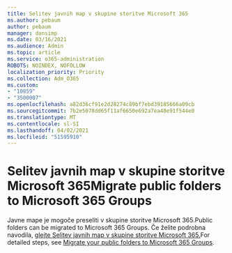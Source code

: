 ```yaml
---
title: Selitev javnih map v skupine storitve Microsoft 365
ms.author: pebaum
author: pebaum
manager: dansimp
ms.date: 03/16/2021
ms.audience: Admin
ms.topic: article
ms.service: o365-administration
ROBOTS: NOINDEX, NOFOLLOW
localization_priority: Priority
ms.collection: Adm_O365
ms.custom:
- "10859"
- "3500007"
ms.openlocfilehash: a82d36cf91e2d28274c89bf7ebd39185666a09cb
ms.sourcegitcommit: 7b2e5078dd65f11af6650e692a7ea48e91f544e0
ms.translationtype: MT
ms.contentlocale: sl-SI
ms.lasthandoff: 04/02/2021
ms.locfileid: "51595910"
---
```

# <a name="migrate-public-folders-to-microsoft-365-groups"></a><span data-ttu-id="49f60-102">Selitev javnih map v skupine storitve Microsoft 365</span><span class="sxs-lookup"><span data-stu-id="49f60-102">Migrate public folders to Microsoft 365 Groups</span></span>

<span data-ttu-id="49f60-103">Javne mape je mogoče preseliti v skupine storitve Microsoft 365.</span><span class="sxs-lookup"><span data-stu-id="49f60-103">Public folders can be migrated to Microsoft 365 Groups.</span></span> <span data-ttu-id="49f60-104">Če želite podrobna navodila, [glejte Selitev javnih map v skupine storitve Microsoft 365.](https://aka.ms/PFToM365Group)</span><span class="sxs-lookup"><span data-stu-id="49f60-104">For detailed steps, see [Migrate your public folders to Microsoft 365 Groups](https://aka.ms/PFToM365Group).</span></span>